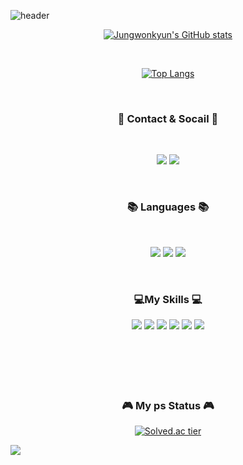 

![header](https://capsule-render.vercel.app/api?type=Waving&height=200&color=timeAuto&text=Wonkyun&nbsp;World&section=header&animation=scaleIn&fontSize=50)


<div align="center">
<!--   <pre class="java" data-ke-language="java" data-ke-type="codeblock">
    <code class="hljs">
      <span class="hljs-function">
        <span class="hljs-keyword">class Programmer</span>
      </span>
    </code>
  </pre> -->
  
  [![Jungwonkyun's GitHub stats](https://github-readme-stats.vercel.app/api?username=Jungwonkyun)](https://github.com/Jungwonkyun/github-readme-stats)
  
  <br>
  
  [![Top Langs](https://github-readme-stats.vercel.app/api/top-langs/?username=Jungwonkyun&langs_count=8)](https://github.com/Jungwonkyun/github-readme-stats)
  
  
  </br>
  <h3 align="center"><b>💌 Contact & Socail 💌 </b></h3>
  </br>
  <p align="center">
  <a href="https://velog.io/@1_kyun/series" target="_blank">
  <img src="http://img.shields.io/badge/-Velog-20c997?style=for-the-badge&link=https://velog.io/@1_kyun/series"/></a>
  </a>
  <a href="mailto:wjddnjsrbs97@gmail.com" target="_blank">
    <img src="https://img.shields.io/badge/Google-EA4335?style=for-the-badge-square&logo=gmail&logoColor=white"/>
  </a>
  </p>
  
  </br>
  
  <h3 align="center"><b>📚 Languages 📚</b></h3>
  </br>
  <p align="center">
  <img src="https://img.shields.io/badge/python-3776AB?style=for-the-badge&logo=python&logoColor=ffdd54"/>
  <img src="https://img.shields.io/badge/c++-%2300599C.svg?style=for-the-badge&logo=c%2B%2B&logoColor=white"/>
  <img src="https://img.shields.io/badge/Java-007396?style=for-the-badge&logo=OpenJDK&logoColor=white"/>
 
  </p>
  
  </br>
  
  <h3 align="center"><b>💻My Skills 💻</b></h3>
  <div display="flex">
      <img src="https://img.shields.io/badge/Spring-6DB33F?style=flat-square&logo=spring&logoColor=white"/>
      <img src="https://img.shields.io/badge/SpringBoot-6DB33F?style=flat-square&logo=springboot&logoColor=white"/>
      <img src="https://img.shields.io/badge/Gradle-02303A?style=flat-square&logo=gradle&logoColor=white"/>
      <img src="https://img.shields.io/badge/MySql-4479A1?style=flat-square&logo=mysql&logoColor=white"/>
      <img src="https://img.shields.io/badge/Amazon EC2-FF9900?style=flat-square&logo=amazonec2&logoColor=white"/>
      <img src="https://img.shields.io/badge/Amazon RDS-527FFF?style=flat-square&logo=amazonrds&logoColor=white"/>
  </div>
  
  </br>
  </br>
  
  </br>
  </br>
  </br>
  
  <h3 align="center"><b>🎮 My ps Status 🎮</b></h3>
  
  [![Solved.ac tier](http://mazassumnida.wtf/api/v2/generate_badge?boj=wjddnjsrbs97)](https://solved.ac/wjddnjsrbs97)
</div>

<img src="https://capsule-render.vercel.app/api?type=waving&color=timeAuto&height=300&section=footer"/>
